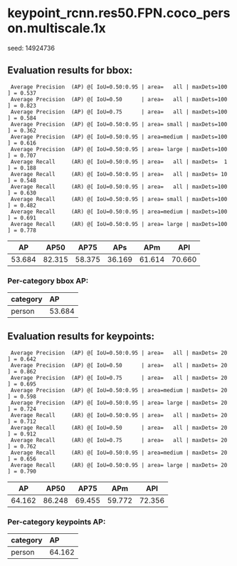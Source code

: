 # keypoint_rcnn.res50.FPN.coco_person.multiscale.1x  

seed: 14924736

## Evaluation results for bbox:  

```  
 Average Precision  (AP) @[ IoU=0.50:0.95 | area=   all | maxDets=100 ] = 0.537
 Average Precision  (AP) @[ IoU=0.50      | area=   all | maxDets=100 ] = 0.823
 Average Precision  (AP) @[ IoU=0.75      | area=   all | maxDets=100 ] = 0.584
 Average Precision  (AP) @[ IoU=0.50:0.95 | area= small | maxDets=100 ] = 0.362
 Average Precision  (AP) @[ IoU=0.50:0.95 | area=medium | maxDets=100 ] = 0.616
 Average Precision  (AP) @[ IoU=0.50:0.95 | area= large | maxDets=100 ] = 0.707
 Average Recall     (AR) @[ IoU=0.50:0.95 | area=   all | maxDets=  1 ] = 0.188
 Average Recall     (AR) @[ IoU=0.50:0.95 | area=   all | maxDets= 10 ] = 0.548
 Average Recall     (AR) @[ IoU=0.50:0.95 | area=   all | maxDets=100 ] = 0.630
 Average Recall     (AR) @[ IoU=0.50:0.95 | area= small | maxDets=100 ] = 0.482
 Average Recall     (AR) @[ IoU=0.50:0.95 | area=medium | maxDets=100 ] = 0.691
 Average Recall     (AR) @[ IoU=0.50:0.95 | area= large | maxDets=100 ] = 0.778
```  
|   AP   |  AP50  |  AP75  |  APs   |  APm   |  APl   |  
|:------:|:------:|:------:|:------:|:------:|:------:|  
| 53.684 | 82.315 | 58.375 | 36.169 | 61.614 | 70.660 |

### Per-category bbox AP:  

| category   | AP     |  
|:-----------|:-------|  
| person     | 53.684 |


## Evaluation results for keypoints:  

```  
 Average Precision  (AP) @[ IoU=0.50:0.95 | area=   all | maxDets= 20 ] = 0.642
 Average Precision  (AP) @[ IoU=0.50      | area=   all | maxDets= 20 ] = 0.862
 Average Precision  (AP) @[ IoU=0.75      | area=   all | maxDets= 20 ] = 0.695
 Average Precision  (AP) @[ IoU=0.50:0.95 | area=medium | maxDets= 20 ] = 0.598
 Average Precision  (AP) @[ IoU=0.50:0.95 | area= large | maxDets= 20 ] = 0.724
 Average Recall     (AR) @[ IoU=0.50:0.95 | area=   all | maxDets= 20 ] = 0.712
 Average Recall     (AR) @[ IoU=0.50      | area=   all | maxDets= 20 ] = 0.912
 Average Recall     (AR) @[ IoU=0.75      | area=   all | maxDets= 20 ] = 0.762
 Average Recall     (AR) @[ IoU=0.50:0.95 | area=medium | maxDets= 20 ] = 0.656
 Average Recall     (AR) @[ IoU=0.50:0.95 | area= large | maxDets= 20 ] = 0.790
```  
|   AP   |  AP50  |  AP75  |  APm   |  APl   |  
|:------:|:------:|:------:|:------:|:------:|  
| 64.162 | 86.248 | 69.455 | 59.772 | 72.356 |

### Per-category keypoints AP:  

| category   | AP     |  
|:-----------|:-------|  
| person     | 64.162 |
